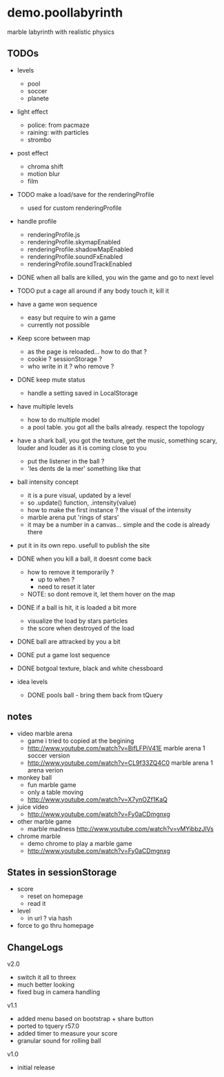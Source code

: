 demo.poollabyrinth
==================

marble labyrinth with realistic physics


## TODOs

* levels
  * pool
  * soccer
  * planete
* light effect
  * police: from pacmaze
  * raining: with particles
  * strombo
* post effect
  * chroma shift
  * motion blur
  * film


* TODO make a load/save for the renderingProfile
  * used for custom renderingProfile
* handle profile
  * renderingProfile.js
  * renderingProfile.skymapEnabled
  * renderingProfile.shadowMapEnabled
  * renderingProfile.soundFxEnabled
  * renderingProfile.soundTrackEnabled

* DONE when all balls are killed, you win the game and go to next level
* TODO put a cage all around if any body touch it, kill it
* have a game won sequence
  * easy but require to win a game
  * currently not possible

* Keep score between map
  * as the page is reloaded... how to do that ?
  * cookie ? sessionStorage ?
  * who write in it ? who remove ?

* DONE keep mute status
  * handle a setting saved in LocalStorage
* have multiple levels
  * how to do multiple model
  * a pool table. you got all the balls already. respect the topology

* have a shark ball, you got the texture, get the music, something 
  scary, louder and louder as it is coming close to you
  * put the listener in the ball ?
  * 'les dents de la mer' something like that

* ball intensity concept
  * it is a pure visual, updated by a level
  * so .update() function, .intensity(value)
  * how to make the first instance ? the visual of the intensity
  * marble arena put 'rings of stars'
  * it may be a number in a canvas... simple and the code is already there
* put it in its own repo. usefull to publish the site

* DONE when you kill a ball, it doesnt come back
  * how to remove it temporarily ?
    * up to when ?
    * need to reset it later
  * NOTE: so dont remove it, let them hover on the map

* DONE if a ball is hit, it is loaded a bit more
  * visualize the load by stars particles
  * the score when destroyed of the load
* DONE ball are attracked by you a bit
* DONE put a game lost sequence
* DONE botgoal texture, black and white chessboard
* idea levels
  * DONE pools ball - bring them back from tQuery

## notes
* video marble arena
  * game i tried to copied at the begining
  * http://www.youtube.com/watch?v=BifLFPiV41E marble arena 1 soccer version
  * http://www.youtube.com/watch?v=CL9f33ZQ4C0 marble arena 1 arena verion
* monkey ball
  * fun marble game
  * only a table moving
  * http://www.youtube.com/watch?v=X7ynOZf1KaQ
* juice video
  * http://www.youtube.com/watch?v=Fy0aCDmgnxg
* other marble game
  * marble madness http://www.youtube.com/watch?v=vMYibbzJlVs
* chrome marble
  * demo chrome to play a marble game
  * http://www.youtube.com/watch?v=Fy0aCDmgnxg

## States in sessionStorage
* score
  * reset on homepage
  * read it 
* level
  * in url ? via hash
* force to go thru homepage

## ChangeLogs

v2.0
* switch it all to threex
* much better looking
* fixed bug in camera handling

v1.1
* added menu based on bootstrap + share button
* ported to tquery r57.0
* added timer to measure your score
* granular sound for rolling ball

v1.0
* initial release
